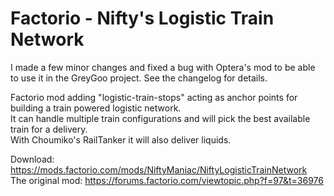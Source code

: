 # Factorio - Nifty's Logistic Train Network
I made a few minor changes and fixed a bug with Optera's mod to be able to use it in the GreyGoo project. See the changelog for details.

Factorio mod  adding "logistic-train-stops" acting as anchor points for building a train powered logistic network.<br/>
It can handle multiple train configurations and will pick the best available train for a delivery.<br/>
With Choumiko's RailTanker it will also deliver liquids.<br/>

Download: https://mods.factorio.com/mods/NiftyManiac/NiftyLogisticTrainNetwork<br/>
The original mod: https://forums.factorio.com/viewtopic.php?f=97&t=36976<br/>
